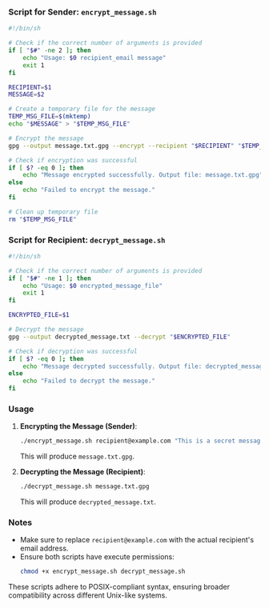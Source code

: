 ### Script for Sender: `encrypt_message.sh`

```sh
#!/bin/sh

# Check if the correct number of arguments is provided
if [ "$#" -ne 2 ]; then
    echo "Usage: $0 recipient_email message"
    exit 1
fi

RECIPIENT=$1
MESSAGE=$2

# Create a temporary file for the message
TEMP_MSG_FILE=$(mktemp)
echo "$MESSAGE" > "$TEMP_MSG_FILE"

# Encrypt the message
gpg --output message.txt.gpg --encrypt --recipient "$RECIPIENT" "$TEMP_MSG_FILE"

# Check if encryption was successful
if [ $? -eq 0 ]; then
    echo "Message encrypted successfully. Output file: message.txt.gpg"
else
    echo "Failed to encrypt the message."
fi

# Clean up temporary file
rm "$TEMP_MSG_FILE"
```

### Script for Recipient: `decrypt_message.sh`

```sh
#!/bin/sh

# Check if the correct number of arguments is provided
if [ "$#" -ne 1 ]; then
    echo "Usage: $0 encrypted_message_file"
    exit 1
fi

ENCRYPTED_FILE=$1

# Decrypt the message
gpg --output decrypted_message.txt --decrypt "$ENCRYPTED_FILE"

# Check if decryption was successful
if [ $? -eq 0 ]; then
    echo "Message decrypted successfully. Output file: decrypted_message.txt"
else
    echo "Failed to decrypt the message."
fi
```

### Usage

1. **Encrypting the Message (Sender)**:
    ```sh
    ./encrypt_message.sh recipient@example.com "This is a secret message"
    ```
    This will produce `message.txt.gpg`.

2. **Decrypting the Message (Recipient)**:
    ```sh
    ./decrypt_message.sh message.txt.gpg
    ```
    This will produce `decrypted_message.txt`.

### Notes

- Make sure to replace `recipient@example.com` with the actual recipient's email address.
- Ensure both scripts have execute permissions:
    ```sh
    chmod +x encrypt_message.sh decrypt_message.sh
    ```

These scripts adhere to POSIX-compliant syntax, ensuring broader compatibility across different Unix-like systems.
